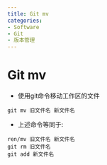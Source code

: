 ```yaml
---
title: Git mv
categories:
- Software
- Git
- 版本管理
---
```

# Git mv

- 使用git命令移动工作区的文件

```shell
git mv 旧文件名 新文件名
```

- 上述命令等同于:

```shell
ren/mv 旧文件名 新文件名
git rm 旧文件名
git add 新文件名
```

